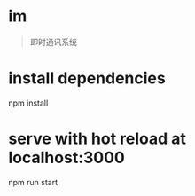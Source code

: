 # im

> 即时通讯系统

# install dependencies
npm install

# serve with hot reload at localhost:3000
npm run start


